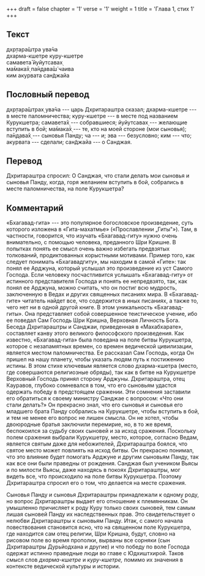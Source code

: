 +++
draft = false
chapter = '1'
verse = '1'
weight = 1
title = 'Глава 1, стих 1'
+++
## Текст

дхр̣тара̄шт̣ра ува̄ча  
дхарма-кшетре куру-кшетре  
самавета̄ йуйутсавах̣  
ма̄мака̄х̣ па̄н̣д̣ава̄ш́ чаива  
ким акурвата сан̃джайа

## Пословный перевод

дхр̣тара̄шт̣рах̣ ува̄ча --- царь Дхритараштра сказал; дхарма-кшетре --- в
месте паломничества; куру-кшетре --- в месте под названием Курукшетра;
самавета̄х̣ --- собравшиеся; йуйутсавах̣ --- желающие вступить в бой;
ма̄мака̄х̣ --- те, кто на моей стороне (мои сыновья); па̄н̣д̣ава̄х̣ --- сыновья
Панду; ча --- и; эва --- безусловно; ким --- что; акурвата --- сделали;
сан̃джайа --- о Санджая.

## Перевод

Дхритараштра спросил: О Санджая, что стали делать мои сыновья и сыновья
Панду, когда, горя желанием вступить в бой, собрались в месте
паломничества, на поле Курукшетра?

## Комментарий

«Бхагавад-гита» --- это популярное богословское произведение, суть
которого изложена в «Гита-махатмье» («Прославлении „Гиты"»). Там, в
частности, говорится, что изучать «Бхагавад-гиту» нужно очень
внимательно, с помощью человека, преданного Шри Кришне. В попытках
понять ее смысл очень важно избегать предвзятых толкований,
продиктованных корыстными мотивами. Пример того, как следует понимать
«Бхагавадгиту», мы находим в самой «Гите»: так понял ее Арджуна, который
услышал это произведение из уст Самого Господа. Если человеку
посчастливится услышать «Бхагавад-гиту» от истинного представителя
Господа и понять ее непредвзято, так, как понял ее Арджуна, можно
считать, что он постиг всю мудрость, заключенную в Ведах и других
священных писаниях мира. В «Бхагавад-гите» читатель найдет все, что
содержится в иных писаниях, а также то, чего нет ни в одной другой
книге. В этом уникальность «Бхагавад-гиты». Она представляет собой
совершенное теистическое учение, ибо ее поведал Сам Господь Шри Кришна,
Верховная Личность Бога. Беседа Дхритараштры и Санджаи, приведенная в
«Махабхарате», составляет канву этого великого философского
произведения. Как известно, «Бхагавад-гита» была поведана на поле битвы
Курукшетра, которое с незапамятных времен, со времен ведической
цивилизации, является местом паломничества. Ее рассказал Сам Господь,
когда Он пришел на нашу планету, чтобы указать людям путь к постижению
истины. В этом стихе ключевым является слово дхарма-кшетра (место, где
совершаются религиозные обряды), так как в битве на Курукшетре Верховный
Господь принял сторону Арджуны. Дхритараштра, отец Кауравов, глубоко
сомневался в том, что его сыновьям удастся одержать победу в предстоящем
сражении. Эти сомнения заставили его обратиться к своему министру
Санджае с вопросом: «Что они стали делать?» Он прекрасно знал, что его
сыновья и сыновья его младшего брата Панду собрались на Курукшетре,
чтобы вступить в бой, и тем не менее его вопрос не лишен смысла. Он не
хотел, чтобы двоюродные братья заключили перемирие, но, в то же время,
беспокоился за судьбу своих сыновей и за исход сражения. Поскольку полем
сражения выбрали Курукшетру, место, которое, согласно Ведам, является
святым даже для небожителей, Дхритараштра боялся, что святое место может
повлиять на исход битвы. Он прекрасно понимал, что это влияние будет
помогать Арджуне и другим сыновьям Панду, так как все они были праведны
от рождения. Санджая был учеником Вьясы и по милости Вьясы, даже
находясь в покоях Дхритараштры, мог видеть все, что происходило на поле
битвы Курукшетра. Поэтому Дхритараштра спросил его о том, что делается
на месте сражения.

Сыновья Панду и сыновья Дхритараштры принадлежали к одному роду, но
вопрос Дхритараштры выдает его отношение к племянникам. Он умышленно
причисляет к роду Куру только своих сыновей, тем самым лишая сыновей
Панду их наследственных прав. Это свидетельствует о нелюбви Дхритараштры
к сыновьям Панду. Итак, с самого начала повествования становится ясно,
что на священном поле Курукшетра, где находится сам отец религии, Шри
Кришна, будут, словно на рисовом поле во время прополки, вырваны все
сорняки (сын Дхритараштры Дурьйодхана и другие) и что победу по воле
Господа одержат истинно праведные люди во главе с Юдхиштхирой. Таков
смысл слов *дхарма-кшетре* и *куру-кшетре,* помимо их значения в
контексте ведической культуры и истории.
